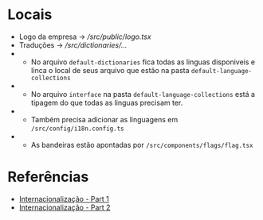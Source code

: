 # Locais

- Logo da empresa -> _/src/public/logo.tsx_
- Traduções -> _/src/dictionaries/..._
- - No arquivo `default-dictionaries` fica todas as linguas disponiveis e linca o local de seus arquivo que estão na pasta `default-language-collections`
- - No arquivo `interface` na pasta `default-language-collections` está a tipagem do que todas as linguas precisam ter.
- - Também precisa adicionar as linguagens em `/src/config/i18n.config.ts`
- - As bandeiras estão apontadas por `/src/components/flags/flag.tsx`

# Referências

- [Internacionalização - Part 1](https://youtu.be/duqmeJbxVIk)
- [Internacionalização - Part 2](https://youtu.be/e6HoH3vu47I)
